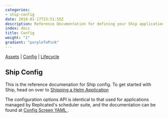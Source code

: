 ```yaml
---
categories:
- ship-config
date: 2018-01-17T23:51:55Z
description: Reference Documentation for defining your Ship application configuration options 
index: docs
title: Config
weight: "1"
gradient: "purpleToPink"
---
```


[Assets](/api/ship-assets/assets) | [Config](/api/ship-config/config) | [Lifecycle](/api/ship-lifecycle/lifecycle) 

## Ship Config

This is the reference documenation for Ship config. To get started with Ship, head on over to [Shipping a Helm Application](/guides/helm-application/)

The configuration options API is identical to that used for applications managed by
Replicated's scheduler suite, and the documentation can be found at [Config Screen YAML
](/docs/config-screen/config-yaml/).


